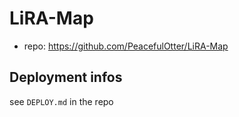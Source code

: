 
# LiRA-Map

- repo: https://github.com/PeacefulOtter/LiRA-Map

## Deployment infos
see `DEPLOY.md` in the repo 